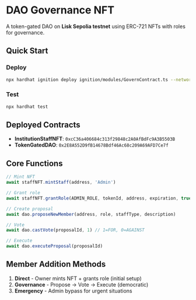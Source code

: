 # DAO Governance NFT

A token-gated DAO on **Lisk Sepolia testnet** using ERC-721 NFTs with roles for governance.

## Quick Start

### Deploy

```bash
npx hardhat ignition deploy ignition/modules/GovernContract.ts --network liskTestnet
```

### Test

```bash
npx hardhat test
```

## Deployed Contracts

- **InstitutionStaffNFT**: `0xcC36a406684c313f29848c2A0AfBdFc9A3B5503B`
- **TokenGatedDAO**: `0x2E8A552D9fB14678Bdf46Ac68c209A69AFD7Ce7f`

## Core Functions

```javascript
// Mint NFT
await staffNFT.mintStaff(address, 'Admin')

// Grant role
await staffNFT.grantRole(ADMIN_ROLE, tokenId, address, expiration, true, 'data')

// Create proposal
await dao.proposeNewMember(address, role, staffType, description)

// Vote
await dao.castVote(proposalId, 1) // 1=FOR, 0=AGAINST

// Execute
await dao.executeProposal(proposalId)
```

## Member Addition Methods

1. **Direct** - Owner mints NFT + grants role (initial setup)
2. **Governance** - Propose → Vote → Execute (democratic)
3. **Emergency** - Admin bypass for urgent situations
